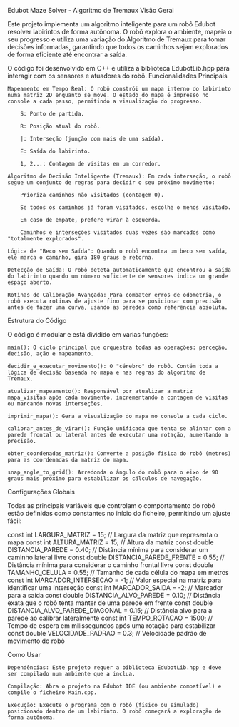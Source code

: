 Edubot Maze Solver - Algoritmo de Tremaux
Visão Geral

Este projeto implementa um algoritmo inteligente para um robô Edubot resolver labirintos de forma autônoma. O robô explora o ambiente, mapeia o seu progresso e utiliza uma variação do Algoritmo de Tremaux para tomar decisões informadas, garantindo que todos os caminhos sejam explorados de forma eficiente até encontrar a saída.

O código foi desenvolvido em C++ e utiliza a biblioteca EdubotLib.hpp para interagir com os sensores e atuadores do robô.
Funcionalidades Principais

    Mapeamento em Tempo Real: O robô constrói um mapa interno do labirinto numa matriz 2D enquanto se move. O estado do mapa é impresso no console a cada passo, permitindo a visualização do progresso.

        S: Ponto de partida.

        R: Posição atual do robô.

        |: Interseção (junção com mais de uma saída).

        E: Saída do labirinto.

        1, 2...: Contagem de visitas em um corredor.

    Algoritmo de Decisão Inteligente (Tremaux): Em cada interseção, o robô segue um conjunto de regras para decidir o seu próximo movimento:

        Prioriza caminhos não visitados (contagem 0).

        Se todos os caminhos já foram visitados, escolhe o menos visitado.

        Em caso de empate, prefere virar à esquerda.

        Caminhos e interseções visitados duas vezes são marcados como "totalmente explorados".

    Lógica de "Beco sem Saída": Quando o robô encontra um beco sem saída, ele marca o caminho, gira 180 graus e retorna.

    Detecção de Saída: O robô deteta automaticamente que encontrou a saída do labirinto quando um número suficiente de sensores indica um grande espaço aberto.

    Rotinas de Calibração Avançada: Para combater erros de odometria, o robô executa rotinas de ajuste fino para se posicionar com precisão antes de fazer uma curva, usando as paredes como referência absoluta.

Estrutura do Código

O código é modular e está dividido em várias funções:

    main(): O ciclo principal que orquestra todas as operações: perceção, decisão, ação e mapeamento.

    decidir_e_executar_movimento(): O "cérebro" do robô. Contém toda a lógica de decisão baseada no mapa e nas regras do algoritmo de Tremaux.

    atualizar_mapeamento(): Responsável por atualizar a matriz mapa_visitas após cada movimento, incrementando a contagem de visitas ou marcando novas interseções.

    imprimir_mapa(): Gera a visualização do mapa no console a cada ciclo.

    calibrar_antes_de_virar(): Função unificada que tenta se alinhar com a parede frontal ou lateral antes de executar uma rotação, aumentando a precisão.

    obter_coordenadas_matriz(): Converte a posição física do robô (metros) para as coordenadas da matriz do mapa.

    snap_angle_to_grid(): Arredonda o ângulo do robô para o eixo de 90 graus mais próximo para estabilizar os cálculos de navegação.

Configurações Globais

Todas as principais variáveis que controlam o comportamento do robô estão definidas como constantes no início do ficheiro, permitindo um ajuste fácil:

const int LARGURA_MATRIZ = 15;                     // Largura da matriz que representa o mapa
const int ALTURA_MATRIZ = 15;                      // Altura da matriz
const double DISTANCIA_PAREDE = 0.40;              // Distância mínima para considerar um caminho lateral livre
const double DISTANCIA_PAREDE_FRENTE = 0.55;       // Distância mínima para considerar o caminho frontal livre
const double TAMANHO_CELULA = 0.55;                // Tamanho de cada célula do mapa em metros
const int MARCADOR_INTERSECAO = -1;                // Valor especial na matriz para identificar uma interseção
const int MARCADOR_SAIDA = -2;                     // Marcador para a saída
const double DISTANCIA_ALVO_PAREDE = 0.10;         // Distância exata que o robô tenta manter de uma parede em frente
const double DISTANCIA_ALVO_PAREDE_DIAGONAL = 0.15; // Distância alvo para a parede ao calibrar lateralmente
const int TEMPO_ROTACAO = 1500;                    // Tempo de espera em milissegundos após uma rotação para estabilizar
const double VELOCIDADE_PADRAO = 0.3;              // Velocidade padrão de movimento do robô

Como Usar

    Dependências: Este projeto requer a biblioteca EdubotLib.hpp e deve ser compilado num ambiente que a inclua.

    Compilação: Abra o projeto na Edubot IDE (ou ambiente compatível) e compile o ficheiro Main.cpp.

    Execução: Execute o programa com o robô (físico ou simulado) posicionado dentro de um labirinto. O robô começará a exploração de forma autônoma.
